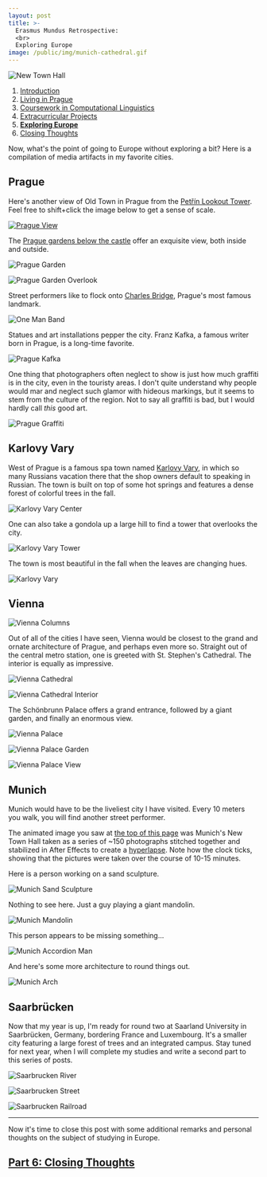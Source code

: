 ```yaml
---
layout: post
title: >-
  Erasmus Mundus Retrospective:
  <br>
  Exploring Europe
image: /public/img/munich-cathedral.gif
---
```


![New Town Hall](/public/img/munich-cathedral.gif "Munich's New Town Hall in Marienplatz")

1. [Introduction](/erasmus-mundus)
1. [Living in Prague](/erasmus-living-in-prague)
1. [Coursework in Computational Linguistics](/erasmus-coursework-in-computational-linguistics)
1. [Extracurricular Projects](/erasmus-extracurricular-projects)
1. **[Exploring Europe](/erasmus-exploring-europe)**
1. [Closing Thoughts](/erasmus-mundus-conclusion)

Now, what's the point of going to Europe without exploring a bit? Here is a compilation of media artifacts in my favorite cities.

## Prague

Here's another view of Old Town in Prague from the [Petřín Lookout Tower](https://www.prague.eu/en/object/places/116/petrin-lookout-tower-petrinska-rozhledna). Feel free to shift+click the image below to get a sense of scale.

[![Prague View](/public/img/prague-petrin-view.jpg "Another view from the Petřín Lookout Tower.")](/public/img/prague-petrin-view.jpg)

The [Prague gardens below the castle](https://www.palacove-zahrady.cz/en) offer an exquisite view, both inside and outside.

![Prague Garden](/public/img/prague-garden.jpg "A view of the Prague garden below the castle.")

![Prague Garden Overlook](/public/img/prague-overlooking.jpg "A view from the Prague garden.")

Street performers like to flock onto [Charles Bridge](http://www.myczechrepublic.com/prague/sightseeing/charles_bridge.html), Prague's most famous landmark.

![One Man Band](/public/img/prague-one-man-band.jpg "A one man band on Charles Bridge")

Statues and art installations pepper the city. Franz Kafka, a famous writer born in Prague, is a long-time favorite.

![Prague Kafka](/public/img/prague-kafka.jpg "A rotating statue of Kafka.")

One thing that photographers often neglect to show is just how much graffiti is in the city, even in the touristy areas. I don't quite understand why people would mar and neglect such glamor with hideous markings, but it seems to stem from the culture of the region. Not to say all graffiti is bad, but I would hardly call *this* good art.

![Prague Graffiti](/public/img/prague-graffiti.jpg "Lots of graffiti is painted across Prague")

## Karlovy Vary

West of Prague is a famous spa town named [Karlovy Vary](https://www.karlovyvary.cz/en), in which so many Russians vacation there that the shop owners default to speaking in Russian. The town is built on top of some hot springs and features a dense forest of colorful trees in the fall.

![Karlovy Vary Center](/public/img/karlovy-vary-center.jpg "Near the center of Karlovy Vary")

One can also take a gondola up a large hill to find a tower that overlooks the city.

![Karlovy Vary Tower](/public/img/karlovy-vary-tower.jpg "A tower at the top of a large hill overlooking the city")

The town is most beautiful in the fall when the leaves are changing hues.

![Karlovy Vary](/public/img/karlovy-vary-overlook.jpg "Overlooking the spa town, Karlovy Vary")

## Vienna

![Vienna Columns](/public/img/vienna-columns.jpg "Karlskirche, an 18th-century domed cathedral")

Out of all of the cities I have seen, Vienna would be closest to the grand and ornate architecture of Prague, and perhaps even more so. Straight out of the central metro station, one is greeted with St. Stephen's Cathedral. The interior is equally as impressive.

![Vienna Cathedral](/public/img/vienna-cathedral.jpg "St. Stephen's Cathedral in the heart of Vienna")

![Vienna Cathedral Interior](/public/img/vienna-cathedral-interior.jpg "The interior of St. Stephen's Cathedral")

The Schönbrunn Palace offers a grand entrance, followed by a giant garden, and finally an enormous view.

![Vienna Palace](/public/img/vienna-palace.jpg "The front face of the Schönbrunn Palace")

![Vienna Palace Garden](/public/img/vienna-palace-garden.jpg "The Schönbrunn Palace garden")

![Vienna Palace View](/public/img/vienna-palace-view.jpg "A view from the Schönbrunn Palace")

## Munich

Munich would have to be the liveliest city I have visited. Every 10 meters you walk, you will find another street performer.

The animated image you saw at [the top of this page](.) was Munich's New Town Hall taken as a series of ~150 photographs stitched together and stabilized in After Effects to create a [hyperlapse](https://creators.vice.com/en_au/article/nz4neg/whats-the-difference-between-a-timelapse-and-hyperlapse). Note how the clock ticks, showing that the pictures were taken over the course of 10-15 minutes.

Here is a person working on a sand sculpture.

![Munich Sand Sculpture](/public/img/munich-sand.jpg "A street performer working on a sand sculpture")

Nothing to see here. Just a guy playing a giant mandolin.

![Munich Mandolin](/public/img/munich-mandolin.jpg "I love giant mandolins")

This person appears to be missing something...

![Munich Accordion Man](/public/img/munich-torso.jpg "Missing something?")

And here's some more architecture to round things out.

![Munich Arch](/public/img/munich-arch.jpg "An arch")

## Saarbrücken

Now that my year is up, I'm ready for round two at Saarland University in Saarbrücken, Germany, bordering France and Luxembourg. It's a smaller city featuring a large forest of trees and an integrated campus. Stay tuned for next year, when I will complete my studies and write a second part to this series of posts.

![Saarbrucken River](/public/img/saarbrucken-river.jpg "The Saar river")

![Saarbrucken Street](/public/img/saarbrucken-street.jpg "A street in Saarbrucken")

![Saarbrucken Railroad](/public/img/saarbrucken-railroad.jpg "A railroad in Saarbrucken")

---

Now it's time to close this post with some additional remarks and personal thoughts on the subject of studying in Europe.

## [Part 6: Closing Thoughts](/erasmus-mundus-conclusion)
